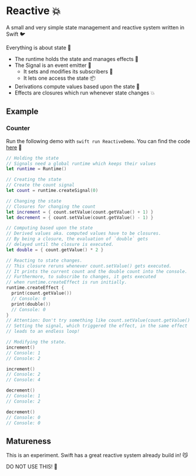 # Reactive 💥

A small and very simple state management and reactive system written in Swift 🐦

Everything is about state 🤯

- The runtime holds the state and manages effects 🫡
- The Signal is an event emitter 📰
  - It sets and modifies its subscribers 🤔
  - It lets one access the state 📦
- Derivations compute values based upon the state 🧪
- Effects are closures which run whenever state changes 💥

## Example

### Counter

Run the following demo with `swift run ReactiveDemo`.
You can find the code [here](./Sources/ReactiveDemo/main.swift) 🥰

```swift
// Holding the state
// Signals need a global runtime which keeps their values
let runtime = Runtime()

// Creating the state
// Create the count signal
let count = runtime.createSignal(0)

// Changing the state
// Closures for changing the count
let increment = { count.setValue(count.getValue() + 1) }
let decrement = { count.setValue(count.getValue() - 1) }

// Computing based upon the state
// Derived values aka. computed values have to be closures.
// By being a closure, the evaluation of `double` gets
// delayed until the closure is executed.
let double = { count.getValue() * 2 }

// Reacting to state changes.
// This closure reruns whenever count.setValue() gets executed.
// It prints the current count and the double count into the console.
// Furthermore, to subscribe to changes, it gets executed 
// when runtime.createEffect is run initially.
runtime.createEffect {
  print(count.getValue())
  // Console: 0
  print(double())
  // Console: 0
}
// Attention: Don't try something like count.setValue(count.getValue() * 2) inside of effects!
// Setting the signal, which triggered the effect, in the same effect
// leads to an endless loop!

// Modifying the state.
increment()
// Console: 1
// Console: 2

increment()
// Console: 2
// Console: 4

decrement()
// Console: 1
// Console: 2

decrement()
// Console: 0
// Console: 0
```

## Matureness

This is an experiment. Swift has a great reactive system already build in! 😼

DO NOT USE THIS! 🙅
